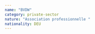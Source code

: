 ```yaml
---
name: "BVDW"
category: private-sector
nature: "Association professionnelle "
nationality: DEU
---
```

    